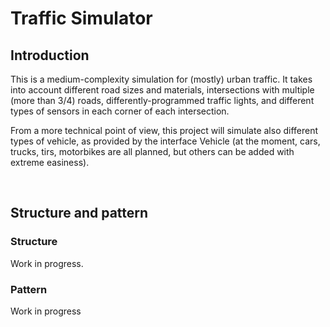<h1>Traffic Simulator</h1>
<h2>Introduction</h2>
<p>This is a medium-complexity simulation for (mostly) urban traffic. It takes into account different road sizes and materials, intersections with multiple (more than 3/4) roads, differently-programmed traffic lights, and different types of sensors in each corner of each intersection.</p>
<p>From a more technical point of view, this project will simulate also different types of vehicle, as provided by the interface Vehicle (at the moment, cars, trucks, tirs, motorbikes are all planned, but others can be added with extreme easiness).</p>

<br><h2>Structure and pattern</h2>
<h3>Structure</h3>
<p>Work in progress.</p>
<h3>Pattern</h3>
<p>Work in progress</p>
